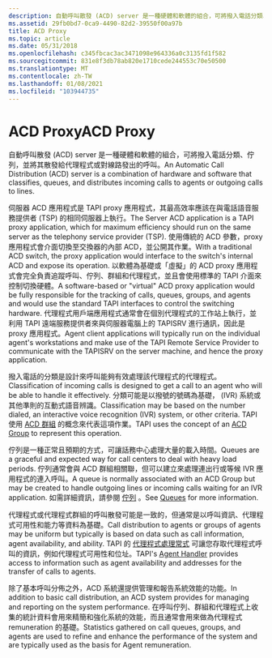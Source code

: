 ```yaml
---
description: 自動呼叫散發 (ACD) server 是一種硬體和軟體的組合，可將撥入電話分類、佇列，並將其散發給代理程式或對線路發出的呼叫。
ms.assetid: 29fb0bd7-0ca9-4490-82d2-39550f00a97b
title: ACD Proxy
ms.topic: article
ms.date: 05/31/2018
ms.openlocfilehash: c345fbcac3ac3471098e964336a0c3135fd1f582
ms.sourcegitcommit: 831e8f3db78ab820e1710cede244553c70e50500
ms.translationtype: MT
ms.contentlocale: zh-TW
ms.lasthandoff: 01/08/2021
ms.locfileid: "103944735"
---
```

# <a name="acd-proxy"></a><span data-ttu-id="6693f-103">ACD Proxy</span><span class="sxs-lookup"><span data-stu-id="6693f-103">ACD Proxy</span></span>

<span data-ttu-id="6693f-104">自動呼叫散發 (ACD) server 是一種硬體和軟體的組合，可將撥入電話分類、佇列，並將其散發給代理程式或對線路發出的呼叫。</span><span class="sxs-lookup"><span data-stu-id="6693f-104">An Automatic Call Distribution (ACD) server is a combination of hardware and software that classifies, queues, and distributes incoming calls to agents or outgoing calls to lines.</span></span>

<span data-ttu-id="6693f-105">伺服器 ACD 應用程式是 TAPI proxy 應用程式，其最高效率應該在與電話語音服務提供者 (TSP) 的相同伺服器上執行。</span><span class="sxs-lookup"><span data-stu-id="6693f-105">The Server ACD application is a TAPI proxy application, which for maximum efficiency should run on the same server as the telephony service provider (TSP).</span></span> <span data-ttu-id="6693f-106">使用傳統的 ACD 參數，proxy 應用程式會介面切換至交換器的內部 ACD，並公開其作業。</span><span class="sxs-lookup"><span data-stu-id="6693f-106">With a traditional ACD switch, the proxy application would interface to the switch's internal ACD and expose its operation.</span></span> <span data-ttu-id="6693f-107">以軟體為基礎或「虛擬」的 ACD proxy 應用程式會完全負責追蹤呼叫、佇列、群組和代理程式，並且會使用標準的 TAPI 介面來控制切換硬體。</span><span class="sxs-lookup"><span data-stu-id="6693f-107">A software-based or "virtual" ACD proxy application would be fully responsible for the tracking of calls, queues, groups, and agents and would use the standard TAPI interfaces to control the switching hardware.</span></span> <span data-ttu-id="6693f-108">代理程式用戶端應用程式通常會在個別代理程式的工作站上執行，並利用 TAPI 遠端服務提供者來與伺服器電腦上的 TAPISRV 進行通訊，因此是 proxy 應用程式。</span><span class="sxs-lookup"><span data-stu-id="6693f-108">Agent client applications will typically run on the individual agent's workstations and make use of the TAPI Remote Service Provider to communicate with the TAPISRV on the server machine, and hence the proxy application.</span></span>

<span data-ttu-id="6693f-109">撥入電話的分類是設計來呼叫能夠有效處理該代理程式的代理程式。</span><span class="sxs-lookup"><span data-stu-id="6693f-109">Classification of incoming calls is designed to get a call to an agent who will be able to handle it effectively.</span></span> <span data-ttu-id="6693f-110">分類可能是以撥號的號碼為基礎， (IVR) 系統或其他準則的互動式語音辨識。</span><span class="sxs-lookup"><span data-stu-id="6693f-110">Classification may be based on the number dialed, an interactive voice recognition (IVR) system, or other criteria.</span></span> <span data-ttu-id="6693f-111">TAPI 使用 [ACD 群組](about-call-center-controls.md) 的概念來代表這項作業。</span><span class="sxs-lookup"><span data-stu-id="6693f-111">TAPI uses the concept of an [ACD Group](about-call-center-controls.md) to represent this operation.</span></span>

<span data-ttu-id="6693f-112">佇列是一種正常且預期的方式，可讓話務中心處理大量的載入時間。</span><span class="sxs-lookup"><span data-stu-id="6693f-112">Queues are a graceful and expected way for call centers to deal with heavy load periods.</span></span> <span data-ttu-id="6693f-113">佇列通常會與 ACD 群組相關聯，但可以建立來處理連出行或等候 IVR 應用程式的連入呼叫。</span><span class="sxs-lookup"><span data-stu-id="6693f-113">A queue is normally associated with an ACD Group but may be created to handle outgoing lines or incoming calls waiting for an IVR application.</span></span> <span data-ttu-id="6693f-114">如需詳細資訊，請參閱 [佇列](about-call-center-controls.md) 。</span><span class="sxs-lookup"><span data-stu-id="6693f-114">See [Queues](about-call-center-controls.md) for more information.</span></span>

<span data-ttu-id="6693f-115">代理程式或代理程式群組的呼叫散發可能是一致的，但通常是以呼叫資訊、代理程式可用性和能力等資料為基礎。</span><span class="sxs-lookup"><span data-stu-id="6693f-115">Call distribution to agents or groups of agents may be uniform but typically is based on data such as call information, agent availability, and ability.</span></span> <span data-ttu-id="6693f-116">TAPI 的 [代理程式處理常式](about-call-center-controls.md) 可讓您存取代理程式呼叫的資訊，例如代理程式可用性和位址。</span><span class="sxs-lookup"><span data-stu-id="6693f-116">TAPI's [Agent Handler](about-call-center-controls.md) provides access to information such as agent availability and addresses for the transfer of calls to agents.</span></span>

<span data-ttu-id="6693f-117">除了基本呼叫分佈之外，ACD 系統還提供管理和報告系統效能的功能。</span><span class="sxs-lookup"><span data-stu-id="6693f-117">In addition to basic call distribution, an ACD system provides for managing and reporting on the system performance.</span></span> <span data-ttu-id="6693f-118">在呼叫佇列、群組和代理程式上收集的統計資料會用來精簡和強化系統的效能，而且通常會用來做為代理程式 remuneration 的基礎。</span><span class="sxs-lookup"><span data-stu-id="6693f-118">Statistics gathered on call queues, groups, and agents are used to refine and enhance the performance of the system and are typically used as the basis for Agent remuneration.</span></span>

 

 



